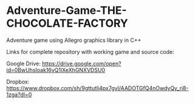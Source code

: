 # Adventure-Game-THE-CHOCOLATE-FACTORY
Adventure game using Allegro graphics library in C++


Links for complete repository with working game and source code:

Google Drive:
    https://drive.google.com/open?id=0BwUhsIoak16yQ1lXeXhGNXVDSU0
    
Dropbox:
    https://www.dropbox.com/sh/9gttutli4px7gyl/AADOTGfQ4nOwdyQy_ri8-1zga?dl=0
    

